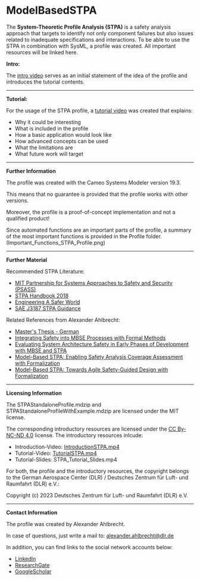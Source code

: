 # ModelBasedSTPA

The **System-Theoretic Profile Analysis (STPA)** is a safety analysis approach that targets to identify 
not only component failures but also issues related to inadequate specifications and interactions. 
To be able to use the STPA in combination with SysML, a profile was created. 
All important resources will be linked here.

**Intro:**

The [intro video](https://youtu.be/jCtOcbAkEVI) serves as an initial statement of the idea of the profile and introduces the tutorial contents.

--------------------------------------------------------------------------------------------------

**Tutorial:**

For the usage of the STPA profile, a [tutorial video](https://youtu.be/hQOw4MYubq0) was created that explains:
 - Why it could be interesting
 - What is included in the profile
 - How a basic application would look like
 - How advanced concepts can be used
 - What the limitations are
 - What future work will target

--------------------------------------------------------------------------------------------------

**Further Information**

The profile was created with the Cameo Systems Modeler version 19.3.

This means that no guarantee is provided that the profile works with other versions.

Moreover, the profile is a proof-of-concept implementation and not a qualified product!

Since automated functions are an important parts of the profile, a summary of the most important functions is provided in the Profile folder. (Important_Functions_STPA_Profile.png)

--------------------------------------------------------------------------------------------------

**Further Material**

Recommended STPA Literature:
- [MIT Partnership for Systems Approaches to Safety and Security (PSASS)](http://psas.scripts.mit.edu/home/materials/)
- [STPA Handbook 2018](http://psas.scripts.mit.edu/home/get_file.php?name=STPA_handbook.pdf)
- [Engineering A Safer World](https://direct.mit.edu/books/book/2908/Engineering-a-Safer-WorldSystems-Thinking-Applied)
- [SAE J3187 STPA Guidance](https://www.sae.org/standards/content/j3187_202202/)

Related References from Alexander Ahlbrecht:
- [Master's Thesis - German](https://www.researchgate.net/publication/354599682_Erweiterung_von_MBSE_Prozessen_bei_der_Entwicklung_sicherheitskritischer_Systemarchitekturen_durch_die_Nutzung_Formaler_Methoden)
- [Integrating Safety into MBSE Processes with Formal Methods](https://ieeexplore.ieee.org/document/9594315)
- [Evaluating System Architecture Safety in Early Phases of Development with MBSE and STPA](https://ieeexplore.ieee.org/document/9582542)
- [Model-Based STPA: Enabling Safety Analysis Coverage Assessment with Formalization](https://ieeexplore.ieee.org/document/9925883)
- [Model-Based STPA: Towards Agile Safety-Guided Design with Formalization](https://ieeexplore.ieee.org/abstract/document/10005396)

--------------------------------------------------------------------------------------------------

**Licensing Information**

The STPAStandaloneProfile.mdzip and STPAStandaloneProfileWithExample.mdzip are licensed under the MIT license.

The corresponding introductory resources are licensed under the [CC By-NC-ND 4.0](https://creativecommons.org/licenses/by-nc-nd/4.0/) license. 
The introductory resources inlcude:
- Introduction-Video:   [IntroductionSTPA.mp4](https://youtu.be/jCtOcbAkEVI)
- Tutorial-Video:       [TutorialSTPA.mp4](https://youtu.be/hQOw4MYubq0)
- Tutorial-Slides:      STPA_Tutorial_Slides.mp4

For both, the profile and the introductory resources, the copyright belongs to the German Aerospace Center (DLR) / Deutsches Zentrum für Luft- und Raumfahrt (DLR) e.V.: 

Copyright (c) 2023 Deutsches Zentrum für Luft- und Raumfahrt (DLR) e.V.

--------------------------------------------------------------------------------------------------

**Contact Information**

The profile was created by Alexander Ahlbrecht.

In case of questions, just write a mail to: alexander.ahlbrecht@dlr.de

In addition, you can find links to the social network accounts below:
- [LinkedIn](https://www.linkedin.com/in/alexander-ahlbrecht-411907225/)
- [ResearchGate](https://www.researchgate.net/profile/Alexander-Ahlbrecht)
- [GoogleScholar](https://scholar.google.com/citations?user=XildzN5o6jAC&hl=de&oi=ao)

